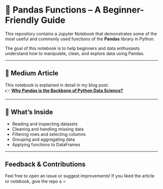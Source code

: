 # 🐼 Pandas Functions – A Beginner-Friendly Guide

This repository contains a Jupyter Notebook that demonstrates some of the most useful and commonly used functions of the **Pandas** library in Python.

The goal of this notebook is to help beginners and data enthusiasts understand how to manipulate, clean, and explore data using Pandas.

---

## 📘 Medium Article

This notebook is explained in detail in my blog post:  
👉 [**Why Pandas is the Backbone of Python Data Science?**]([https://your-medium-article-link.com](https://medium.com/@amnasabahat414/why-pandas-is-the-backbone-of-python-data-science-4369965cbfa5))

---

## 📂 What’s Inside

- Reading and inspecting datasets  
- Cleaning and handling missing data  
- Filtering rows and selecting columns  
- Grouping and aggregating data  
- Applying functions to DataFrames

---

## Feedback & Contributions
Feel free to open an issue or suggest improvements!
If you liked the article or notebook, give the repo a ⭐️

